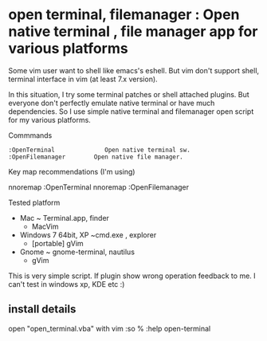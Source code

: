 # open terminal, filemanager : Open native terminal , file manager app for various platforms

Some vim user want to shell like emacs's eshell. But vim don't support shell,
terminal interface in vim (at least  7.x version).

In this situation, I try some terminal patches or shell attached plugins.
But everyone don't perfectly emulate native terminal or have much dependencies.
So I use simple native terminal and filemanager open script for my various platforms.



Commmands

    :OpenTerminal              Open native terminal sw.
    :OpenFilemanager        Open native file manager.



Key map recommendations (I'm using)

   nnoremap <silent> <F9> :OpenTerminal<CR>
   nnoremap <silent> <F10> :OpenFilemanager<CR><CR>



Tested platform

* Mac  ~ Terminal.app,      finder
  * MacVim
* Windows 7 64bit, XP ~cmd.exe , explorer
  * [portable] gVim
* Gnome  ~ gnome-terminal,  nautilus
  * gVim

This is very simple script. If plugin show wrong operation feedback to me. I can't test in windows xp, KDE etc  :)

## install details

open "open_terminal.vba" with vim
:so %
:help open-terminal
